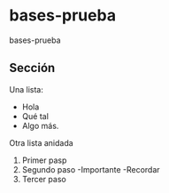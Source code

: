 # bases-prueba
bases-prueba

## Sección 
Una lista:
- Hola
- Qué tal
- Algo más.

Otra lista anidada
1. Primer pasp
2. Segundo paso
    -Importante
    -Recordar
3. Tercer paso
